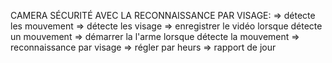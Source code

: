 CAMERA SÉCURITÉ AVEC LA RECONNAISSANCE PAR VISAGE:
=> détecte les mouvement
=> détecte les visage
=> enregistrer le vidéo lorsque détecte un mouvement
=> démarrer la l'arme lorsque détecte la mouvement
=> reconnaissance par visage
=> régler par heurs
=> rapport de jour